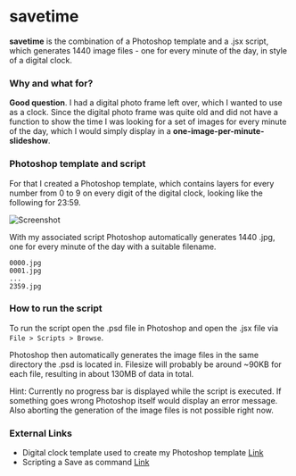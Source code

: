 # savetime

**savetime** is the combination of a Photoshop template and a .jsx script, which generates 1440 image files - one for every minute of the day, in style of a digital clock.

### Why and what for?

**Good question**. I had a digital photo frame left over, which I wanted to use as a clock. Since the digital photo frame was quite old and did not have a function to show the time I was looking for a set of images for every minute of the day, which I would simply display in a **one-image-per-minute-slideshow**.

### Photoshop template and script

For that I created a Photoshop template, which contains layers for every number from 0 to 9 on every digit of the digital clock, looking like the following for 23:59.

![Screenshot](https://dl.dropboxusercontent.com/u/6529185/2359.jpg)

With my associated script Photoshop automatically generates 1440 .jpg, one for every minute of the day with a suitable filename.
	
	0000.jpg 
	0001.jpg
	...
	2359.jpg
	
### How to run the script
	
To run the script open the .psd file in Photoshop and open the .jsx file via `File > Scripts > Browse`.

Photoshop then automatically generates the image files in the same directory the .psd is located in. Filesize will probably be around ~90KB for each file, resulting in about 130MB of data in total.

Hint: Currently no progress bar is displayed while the script is executed. If something goes wrong Photoshop itself would display an error message. Also aborting the generation of the image files is not possible right now.

### External Links

 * Digital clock template used to create my Photoshop template [Link](http://www.psdgraphics.com/templates/digital-clock-template-psd/)
 * Scripting a Save as command [Link](https://forums.adobe.com/message/2652664#2652664)